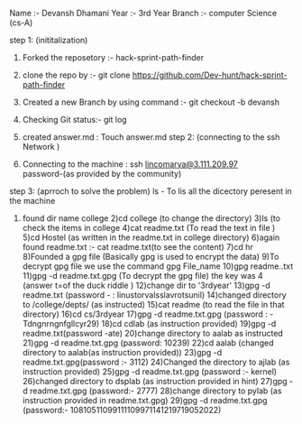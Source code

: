 Name :- Devansh Dhamani
Year :- 3rd Year
Branch :- computer Science (cs-A)

step 1: (inititalization)
1) Forked the reposetory :- hack-sprint-path-finder
2) clone the repo by :- git clone https://github.com/Dev-hunt/hack-sprint-path-finder
3) Created a new Branch by using command :- git checkout -b devansh
4) Checking Git status:- git log
4) created answer.md : Touch answer.md
step 2: (connecting to the ssh Network )

1) Connecting to the machine : ssh lincomarya@3.111.209.97  
password-(as provided by the community)

step 3: (aprroch to solve the problem)
ls - To lis all the dicectory peresent in the machine 

1) found dir name college 
2)cd college (to change the directory)
3)ls (to check the items in college
4)cat readme.txt (To read the text in file )
5)cd Hostel (as written in the readme.txt in college directory)
6)again found readme.txt :- cat readme.txt(to see the content)
7)cd hr
8)Founded a gpg file (Basically gpg is used to encrypt the data)
9)To decrypt gpg file we use the command gpg File_name
10)gpg readme..txt
11)gpg -d readme.txt.gpg (To decrypt the gpg file) the key was 4 (answer t=of the duck riddle )
12)change dir to '3rdyear'
13)gpg -d readme.txt (password - : linustorvalsslavrotsunil)
14)changed directory to /college/depts/ (as instructed)
15)cat readme (to read the file in that directory)
16)cd cs/3rdyear
17)gpg -d readme.txt.gpg (password : - Tdngnrngnfgllcyr29)
18)cd cdlab (as instruction provided)
19)gpg -d readme.txt(password -ate)
20)change directory to aalab as instructed 
21)gpg -d readme.txt.gpg (password: 10239)
22)cd aalab (changed directory to aalab(as instruction provided))
23)gpg -d readme.txt.gpg(password :- 3112)
24)Changed the directory to ajlab (as instruction provided)
25)gpg -d readme.txt.gpg (password :- kernel)
26)changed directory to  dsplab (as instruction provided in hint) 
27)gpg -d readme.txt.gpg (password:- 2777)
28)change directory to  pylab (as instruction provided in readme.txt.gpg)
29)gpg -d readme.txt.gpg (password:- 10810511099111109971141219719052022)
                                     